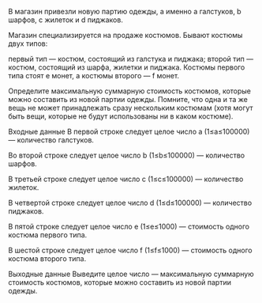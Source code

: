 В магазин привезли новую партию одежды, а именно a галстуков, b шарфов, c жилеток и d пиджаков.

Магазин специализируется на продаже костюмов. Бывают костюмы двух типов:

первый тип — костюм, состоящий из галстука и пиджака;
второй тип — костюм, состоящий из шарфа, жилетки и пиджака.
Костюмы первого типа стоят e монет, а костюмы второго — f монет.

Определите максимальную суммарную стоимость костюмов, которые можно составить из новой партии одежды. Помните, что одна и та же вещь не может принадлежать сразу нескольким костюмам (хотя могут быть вещи, которые не будут использованы ни в каком костюме).

Входные данные
В первой строке следует целое число a (1≤a≤100000) — количество галстуков.

Во второй строке следует целое число b (1≤b≤100000) — количество шарфов.

В третьей строке следует целое число c (1≤c≤100000) — количество жилеток.

В четвертой строке следует целое число d (1≤d≤100000) — количество пиджаков.

В пятой строке следует целое число e (1≤e≤1000) — стоимость одного костюма первого типа.

В шестой строке следует целое число f (1≤f≤1000) — стоимость одного костюма второго типа.

Выходные данные
Выведите целое число — максимальную суммарную стоимость костюмов, которые можно составить из новой партии одежды.